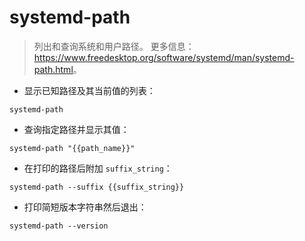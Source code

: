 # systemd-path

> 列出和查询系统和用户路径。
> 更多信息：<https://www.freedesktop.org/software/systemd/man/systemd-path.html>。

- 显示已知路径及其当前值的列表：

`systemd-path`

- 查询指定路径并显示其值：

`systemd-path "{{path_name}}"`

- 在打印的路径后附加 `suffix_string`：

`systemd-path --suffix {{suffix_string}}`

- 打印简短版本字符串然后退出：

`systemd-path --version`